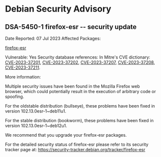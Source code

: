 
Debian Security Advisory
========================


DSA-5450-1 firefox-esr -- security update
-----------------------------------------



Date Reported:
07 Jul 2023
Affected Packages:

[firefox-esr](https://packages.debian.org/src:firefox-esr)

Vulnerable:
Yes
Security database references:
In Mitre's CVE dictionary: [CVE-2023-37201](https://security-tracker.debian.org/tracker/CVE-2023-37201), [CVE-2023-37202](https://security-tracker.debian.org/tracker/CVE-2023-37202), [CVE-2023-37207](https://security-tracker.debian.org/tracker/CVE-2023-37207), [CVE-2023-37208](https://security-tracker.debian.org/tracker/CVE-2023-37208), [CVE-2023-37211](https://security-tracker.debian.org/tracker/CVE-2023-37211).  

More information:

Multiple security issues have been found in the Mozilla Firefox web
browser, which could potentially result in the execution of arbitrary
code or spoofing.


For the oldstable distribution (bullseye), these problems have been fixed
in version 102.13.0esr-1~deb11u1.


For the stable distribution (bookworm), these problems have been fixed in
version 102.13.0esr-1~deb12u1.


We recommend that you upgrade your firefox-esr packages.


For the detailed security status of firefox-esr please refer to
its security tracker page at:
<https://security-tracker.debian.org/tracker/firefox-esr>





